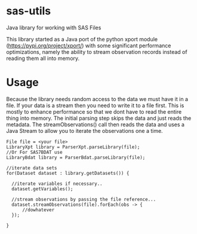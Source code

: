 # sas-utils

Java library for working with SAS Files

This library started as a Java port of the python xport module (https://pypi.org/project/xport/) with some significant performance optimizations, namely the ability to stream observation records instead of reading them all into memory.

# Usage

Because the library needs random access to the data we must have it in a file. If your data is a stream then you need to write it to a file first. This is mostly to enhance performance so that we dont have to read the entire thing into memory. The initial parsing step skips the data and just reads the metadata. The streamObservations() call then reads the data and uses a Java Stream to allow you to iterate the observations one a time.

```
File file = <your file>
LibraryXpt library = ParserXpt.parseLibrary(file);
//Or For SAS7BDAT use
LibraryBdat library = ParserBdat.parseLibrary(file);

//iterate data sets
for(Dataset dataset : library.getDatasets()) {

  //iterate variables if necessary..
  dataset.getVariables();

  //stream observations by passing the file reference...
  dataset.streamObservations(file).forEach(obs -> {
      //dowhatever
  });

}

```
